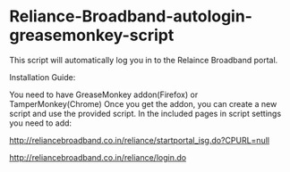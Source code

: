 # Reliance-Broadband-autologin-greasemonkey-script

This script will automatically log you in to the Relaince Broadband portal.

Installation Guide:

You need to have GreaseMonkey addon(Firefox) or TamperMonkey(Chrome)
Once you get the addon, you can create a new script and use the provided script.
In the included pages in script settings you need to add:

http://reliancebroadband.co.in/reliance/startportal_isg.do?CPURL=null

http://reliancebroadband.co.in/reliance/login.do
